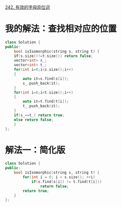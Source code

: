[242. 有效的字母异位词](https://leetcode-cn.com/problems/valid-anagram/description/)



# 我的解法：查找相对应的位置
```C++
class Solution {
public:
    bool isIsomorphic(string s, string t) {
    if(s.size()!=t.size()) return false;
    vector<int> s_;
    vector<int> t_;
    for(int i=0;i<s.size();i++)
    {
        auto it=s.find(s[i]);
        s_.push_back(it);
    }
    for(int i=0;i<t.size();i++)
    {
        auto it=t.find(t[i]);
        t_.push_back(it);
    }
    if(s_==t_) return true;
    else return false;
    }
};
```

# 解法一：简化版

```c++
class Solution {
public:
    bool isIsomorphic(string s, string t) {
        for(int i = 0; i < s.size(); ++i)
            if(s.find(s[i]) != t.find(t[i]))
                return false;
        return true;
    }
};


```